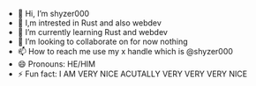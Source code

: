 - 👋 Hi, I’m shyzer000
- 👀 I,m intrested in Rust and also webdev
- 🌱 I’m currently learning Rust and webdev
- 💞️ I’m looking to collaborate on for now nothing
- 📫 How to reach me use my x handle which is @shyzer000
- 😄 Pronouns: HE/HIM
- ⚡ Fun fact: I AM VERY NICE ACUTALLY VERY VERY VERY NICE 

<!---
shy22006/shy22006 is a ✨ special ✨ repository because its `README.md` (this file) appears on your GitHub profile.
You can click the Preview link to take a look at your changes.
--->
